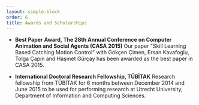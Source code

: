 ```yaml
---
layout: simple-block
order: 6
title: Awards and Scholarships
---
```

* __Best Paper Award, The 28th Annual Conference on Computer Animation and Social Agents (CASA 2015)__ 
Our paper "Skill Learning Based Catching Motion Control" with Gökçen Çimen, Ersan Kavafoglu, Tolga Çapın and Haşmet Gürçay has been awarded as the best paper in CASA 2015. 

* __International Doctoral Research Fellowship, TÜBİTAK__
Research fellowship from TÜBİTAK for 6 months between December 2014 and June 2015 to be used for performing research at Utrecht University, Department of Information and Computing Sciences.

